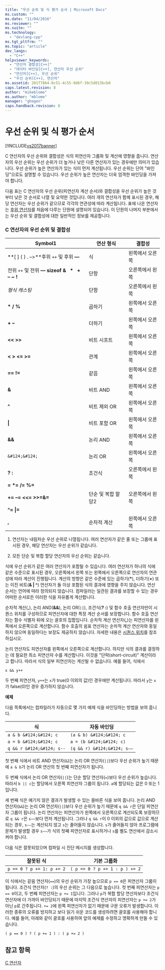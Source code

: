 ```yaml
---
title: "우선 순위 및 식 평가 순서 | Microsoft Docs"
ms.custom: ""
ms.date: "11/04/2016"
ms.reviewer: ""
ms.suite: ""
ms.technology: 
  - "devlang-cpp"
ms.tgt_pltfrm: ""
ms.topic: "article"
dev_langs: 
  - "C++"
helpviewer_keywords: 
  - "연산자 결합성[C++]"
  - "데이터 바인딩[C++], 연산자 우선 순위"
  - "연산자[C++], 우선 순위"
  - "우선 순위[C++], 연산자"
ms.assetid: 201f7864-0c51-4c55-9d6f-39c5d013bcb0
caps.latest.revision: 8
author: "mikeblome"
ms.author: "mblome"
manager: "ghogen"
caps.handback.revision: 8
---
```

# 우선 순위 및 식 평가 순서
[!INCLUDE[vs2017banner](../assembler/inline/includes/vs2017banner.md)]

C 연산자의 우선 순위와 결합성은 식의 피연산자 그룹화 및 계산에 영향을 줍니다.  연산자의 우선 순위는 우선 순위가 더 높거나 낮은 다른 연산자가 있는 경우에만 의미가 있습니다.  우선 순위가 높은 연산자가 있는 식이 먼저 계산됩니다.  우선 순위는 단어 "바인딩"으로도 설명할 수 있습니다. 우선 순위가 높은 연산자는 더욱 엄격한 바인딩을 가져야 합니다.  
  
 다음 표는 C 연산자의 우선 순위\(피연산자 계산 순서\)와 결합성을 우선 순위가 높은 것부터 낮은 것 순서로 나열 및 요약한 것입니다.  여러 개의 연산자가 함께 표시된 경우, 해당 연산자는 우선 순위가 같으므로 각각의 연관성에 따라 계산됩니다.  표에 나온 연산자는 [후위 연산자](../c-language/postfix-operators.md)를 처음에 다루는 단원에 설명되어 있습니다.  이 단원의 나머지 부분에서는 우선 순위 및 결합성에 대한 일반적인 정보를 제공합니다.  
  
### C 연산자의 우선 순위 및 결합성  
  
|Symbol1|연산 형식|결합성|  
|-------------|-----------|---------|  
|**\[ \] \( \) . –\>**후위 `++` 및 후위 **––**|식|왼쪽에서 오른쪽|  
|전위 `++` 및 전위 **–– sizeof &   \*   \+ – ~ \!**|단항|오른쪽에서 왼쪽|  
|*형식 캐스팅*|단항|오른쪽에서 왼쪽|  
|**\* \/ %**|곱하기|왼쪽에서 오른쪽|  
|**\+ –**|더하기|왼쪽에서 오른쪽|  
|**\<\< \>\>**|비트 시프트|왼쪽에서 오른쪽|  
|**\< \> \<\= \>\=**|관계|왼쪽에서 오른쪽|  
|**\=\= \!\=**|같음|왼쪽에서 오른쪽|  
|**&**|비트 AND|왼쪽에서 오른쪽|  
|**^**|비트 제외 OR|왼쪽에서 오른쪽|  
|**&#124;**|비트 포함 OR|왼쪽에서 오른쪽|  
|**&&**|논리 AND|왼쪽에서 오른쪽|  
|`&#124;&#124;`|논리 OR|왼쪽에서 오른쪽|  
|**? :**|조건식|오른쪽에서 왼쪽|  
|**\= \*\= \/\= %\=**<br /><br /> **\+\= –\= \<\<\= \>\>\=&\=**<br /><br /> **^\= &#124;\=**|단순 및 복합 할당2|오른쪽에서 왼쪽|  
|**,**|순차적 계산|왼쪽에서 오른쪽|  
  
 1.  연산자는 내림차순 우선 순위로 나열됩니다.  여러 연산자가 같은 줄 또는 그룹에 표시된 경우, 해당 연산자는 우선 순위가 같습니다.  
  
 2.  모든 단순 및 복합 할당 연산자의 우선 순위는 같습니다.  
  
 식에 우선 순위가 같은 여러 연산자가 포함될 수 있습니다.  여러 연산자가 하나의 식에 같은 수준으로 표시된 경우, 오른쪽에서 왼쪽 또는 왼쪽에서 오른쪽으로 연산자의 연관성에 따라 계산이 진행됩니다.  계산의 방향은 같은 수준에 있는 곱하기\(**\***\), 더하기\(**\+**\) 또는 이진 비트\(**& &#124; ^**\) 연산자가 둘 이상 포함된 식의 결과에 영향을 주지 않습니다.  연산 순서는 언어에 따라 정의되지 않습니다.  컴파일러는 일관된 결과를 보장할 수 있는 경우 어떠한 순서로든 이러한 식을 자유롭게 계산합니다.  
  
 순차적 계산\(**,**\), 논리 AND\(**&&**\), 논리 OR\(`||`\), 조건식\(**? :**\) 및 함수 호출 연산자만이 시퀀스 위치를 구성하므로 피연산자에 대한 특정 계산 순서를 보장합니다.  함수 호출 연산자는 함수 식별자 뒤에 오는 괄호의 집합입니다.  순차적 계산 연산자\(**,**\)는 피연산자를 왼쪽에서 오른쪽으로 계산합니다. 함수 호출의 쉼표 연산자는 순차적 계산 연산자와 동일하지 않으며 동일하다는 보장도 제공하지 않습니다. 자세한 내용은 [시퀀스 위치](../c-language/c-sequence-points.md)를 참조하십시오.  
  
 논리 연산자도 피연산자를 왼쪽에서 오른쪽으로 계산합니다.  하지만 식의 결과를 결정하는 데 필요한 최소 피연산자 수를 계산합니다.  이것을 "단락\(short\-circuit\)" 계산이라고 합니다.  따라서 식의 일부 피연산자는 계산될 수 없습니다.  예를 들어, 식에서  
  
```  
x && y++  
```  
  
 두 번째 피연산자, `y++`는 `x`가 true\(0 이외의 값\)인 경우에만 계산됩니다.  따라서 `y`는 `x`가 false\(0\)인 경우 증가하지 않습니다.  
  
 **예제**  
  
 다음 목록에서는 컴파일러가 자동으로 몇 가지 예제 식을 바인딩하는 방법을 보여 줍니다.  
  
|식|자동 바인딩|  
|-------|------------|  
|`a & b &#124;&#124; c`|`(a & b) &#124;&#124; c`|  
|`a = b &#124;&#124; c`|`a = (b &#124;&#124; c)`|  
|`q && r &#124;&#124; s--`|`(q && r) &#124;&#124; s––`|  
  
 첫 번째 식에서 비트 AND 연산자\(`&`\)는 논리 OR 연산자\(`||`\)보다 우선 순위가 높기 때문에 `a & b`가 논리 OR 연산의 첫 번째 피연산자가 됩니다.  
  
 두 번째 식에서 논리 OR 연산자\(`||`\)는 단순 할당 연산자\(`=`\)보다 우선 순위가 높습니다. 따라서 `b || c`는 할당에서 오른쪽 피연산자 그룹이 됩니다.  `a`에 할당되는 값은 0 또는 1입니다.  
  
 세 번째 식은 예기치 않은 결과가 발생할 수 있는 올바른 식을 보여 줍니다.  논리 AND 연산자\(`&&`\)는 논리 OR 연산자\(`||`\)보다 우선 순위가 높기 때문에 `q && r`은 단일 피연산자 그룹이 됩니다.  논리 연산자는 피연산자가 왼쪽에서 오른쪽으로 계산되도록 보장하므로 `q && r`은 `s––`보다 먼저 계산됩니다.  그러나 `q && r`이 0 이외의 값으로 값으로 계산되는 경우, `s––`는 계산되지 않고 `s`는 줄어들지 않습니다.  `s`가 줄어들지 않아 프로그램에 문제가 발생할 경우 `s––`가 식의 첫째 피연산자로 표시하거나 `s`를 별도 연산에서 감소시켜야 합니다.  
  
 다음 식은 잘못되었으며 컴파일 시 진단 메시지를 생성합니다.  
  
|잘못된 식|기본 그룹화|  
|-----------|------------|  
|`p == 0 ? p += 1: p += 2`|`( p == 0 ? p += 1 : p ) += 2`|  
  
 이 식에서는 같음 연산자\(`==`\)의 우선 순위가 가장 높으므로 `p == 0`은 피연산자 그룹이 됩니다.  조건식 연산자\(`? :`\)의 우선 순위는 그 다음으로 높습니다.  첫 번째 피연산자는 `p == 0`이고, 두 번째 피연산자는 `p += 1`입니다.  그러나 `p`가 복합 할당 연산자보다 조건식 연산자에 더 가까이 바인딩되기 때문에 마지막 조건식 연산자의 피연산자는 `p += 2`가 아닌 `p`로 간주됩니다.  `+= 2`에 왼쪽 피연산자가 없기 때문에 구문 오류가 발생합니다.  이러한 종류의 오류를 방지하고 보다 읽기 쉬운 코드를 생성하려면 괄호를 사용해야 합니다.  예를 들어, 아래와 같이 괄호를 사용하여 앞의 예제를 수정하고 명확하게 만들 수 있습니다.  
  
```  
( p == 0 ) ? ( p += 1 ) : ( p += 2 )  
```  
  
## 참고 항목  
 [C 연산자](../c-language/c-operators.md)